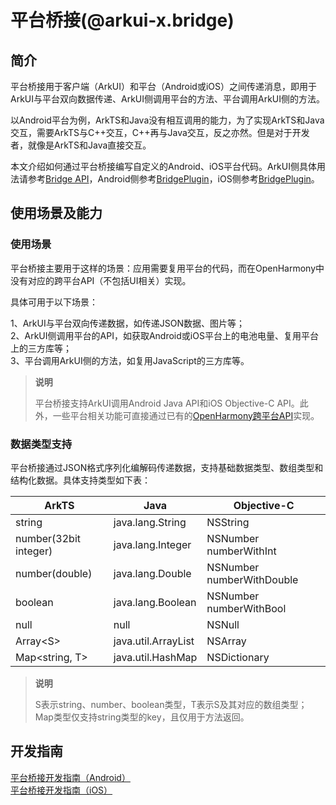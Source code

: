 # 平台桥接(@arkui-x.bridge)

## 简介

平台桥接用于客户端（ArkUI）和平台（Android或iOS）之间传递消息，即用于ArkUI与平台双向数据传递、ArkUI侧调用平台的方法、平台调用ArkUI侧的方法。

以Android平台为例，ArkTS和Java没有相互调用的能力，为了实现ArkTS和Java交互，需要ArkTS与C++交互，C++再与Java交互，反之亦然。但是对于开发者，就像是ArkTS和Java直接交互。

本文介绍如何通过平台桥接编写自定义的Android、iOS平台代码。ArkUI侧具体用法请参考[Bridge API](../reference/apis/js-apis-bridge.md)，Android侧参考[BridgePlugin](../reference/arkui-for-android/BridgePlugin.md)，iOS侧参考[BridgePlugin](../reference/arkui-for-ios/BridgePlugin.md)。


## 使用场景及能力

### 使用场景

平台桥接主要用于这样的场景：应用需要复用平台的代码，而在OpenHarmony中没有对应的跨平台API（不包括UI相关）实现。

具体可用于以下场景：

1、ArkUI与平台双向传递数据，如传递JSON数据、图片等；<br/>
2、ArkUI侧调用平台的API，如获取Android或iOS平台上的电池电量、复用平台上的三方库等；<br/>
3、平台调用ArkUI侧的方法，如复用JavaScript的三方库等。

> **说明**
>
>  平台桥接支持ArkUI调用Android Java API和iOS Objective-C API。此外，一些平台相关功能可直接通过已有的[OpenHarmony跨平台API](../reference/apis/README.md)实现。


### 数据类型支持

平台桥接通过JSON格式序列化编解码传递数据，支持基础数据类型、数组类型和结构化数据。具体支持类型如下表：

| ArkTS                 | Java                | Objective-C               |
| --------------------- | ------------------- | ------------------------- |
| string                | java.lang.String    | NSString                  |
| number(32bit integer) | java.lang.Integer   | NSNumber numberWithInt    |
| number(double)        | java.lang.Double    | NSNumber numberWithDouble |
| boolean               | java.lang.Boolean   | NSNumber numberWithBool   |
| null                  | null                | NSNull                    |
| Array\<S\>            | java.util.ArrayList | NSArray                   |
| Map\<string, T\>      | java.util.HashMap   | NSDictionary              |

> **说明**
>
> S表示string、number、boolean类型，T表示S及其对应的数组类型；
> Map类型仅支持string类型的key，且仅用于方法返回。


## 开发指南

[平台桥接开发指南（Android）](../tutorial/how-to-use-bridge-on-android.md)<br />
[平台桥接开发指南（iOS）](../tutorial/how-to-use-bridge-on-ios.md)
